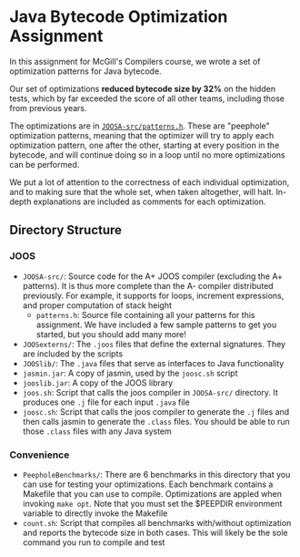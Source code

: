 # Java Bytecode Optimization Assignment

In this assignment for McGill's Compilers course, we wrote a set of optimization patterns for Java bytecode.

Our set of optimizations **reduced bytecode size by 32%** on the hidden tests, which by far exceeded the score of all other teams, including those from previous years.

The optimizations are in [`JOOSA-src/patterns.h`](JOOSA-src/patterns.h). These are "peephole" optimization patterns, meaning that the optimizer will try to apply each optimization pattern, one after the other, starting at every position in the bytecode, and will continue doing so in a loop until no more optimizations can be performed.

We put a lot of attention to the correctness of each individual optimization, and to making sure that the whole set, when taken altogether, will halt. In-depth explanations are included as comments for each optimization.

## Directory Structure

### JOOS
* `JOOSA-src/`: Source code for the A+ JOOS compiler (excluding the A+ patterns). It is thus more complete than the A- compiler distributed previously. For example, it supports for loops, increment expressions, and proper computation of stack height
  * `patterns.h`: Source file containing all your patterns for this assignment. We have included a few sample patterns to get you started, but you should add many more!
* `JOOSexterns/`: The `.joos` files that define the external signatures. They are included by the scripts
* `JOOSlib/`: The `.java` files that serve as interfaces to Java functionality
* `jasmin.jar`: A copy of jasmin, used by the `joosc.sh` script
* `jooslib.jar`: A copy of the JOOS library
* `joos.sh`:  Script that calls the joos compiler in `JOOSA-src/` directory. It produces one `.j` file for each input `.java` file
* `joosc.sh`: Script that calls the joos compiler to generate the `.j` files and then calls jasmin to generate the `.class` files. You should be able to run those `.class` files with any Java system

### Convenience
* `PeepholeBenchmarks/`: There are 6 benchmarks in this directory that you can use for testing your optimizations. Each benchmark contains a Makefile that you can use to compile. Optimizations are appled when invoking `make opt`. Note that you must set the $PEEPDIR environment variable to directly invoke the Makefile
* `count.sh`: Script that compiles all benchmarks with/without optimization and reports the bytecode size in both cases. This will likely be the sole command you run to compile and test
